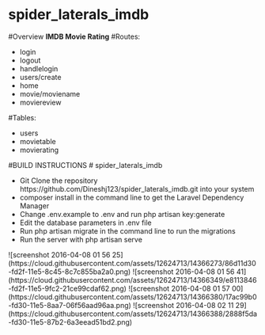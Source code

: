 # spider_laterals_imdb
#Overview
<strong>IMDB Movie Rating</strong>
#Routes:
<ul>
<li>login</li>
<li>logout</li>
<li>handlelogin</li>
<li>users/create</li>
<li>home</li>
<li>movie/moviename</li>
<li>moviereview</li>
</ul>
#Tables:
<ul>
<li>users</li>
<li>movietable</li>
<li>movierating</li>
</ul>
#BUILD INSTRUCTIONS
# spider_laterals_imdb
<p>
</p>
<ul>
<li>Git Clone the repository https://github.com/Dineshj123/spider_laterals_imdb.git into your system</li>
<li>composer install in the command line to get the Laravel Dependency Manager</li>
<li>Change .env.example to .env and run php artisan key:generate</li>
<li>Edit the database parameters in .env file</li>
<li>Run php artisan migrate in the command line to run the migrations</li>
<li>Run the server with php artisan serve</li>
</ul>
![screenshot 2016-04-08 01 56 25](https://cloud.githubusercontent.com/assets/12624713/14366273/86d11d30-fd2f-11e5-8c45-8c7c855ba2a0.png)
![screenshot 2016-04-08 01 56 41](https://cloud.githubusercontent.com/assets/12624713/14366349/e8113846-fd2f-11e5-9fc2-21ce99cdaf62.png)
![screenshot 2016-04-08 01 57 00](https://cloud.githubusercontent.com/assets/12624713/14366380/17ac99b0-fd30-11e5-8aa7-06f56aad96aa.png)
![screenshot 2016-04-08 02 11 29](https://cloud.githubusercontent.com/assets/12624713/14366388/2888f5da-fd30-11e5-87b2-6a3eead51bd2.png)

